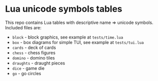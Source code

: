 Lua unicode symbols tables
==========================

This repo contains Lua tables with descriptive name => unicode symbols.
Included files are:

* `block` - block graphics, see example at `tests/time.lua`
* `box` - box diagrams for simple TUI, see example at `tests/tui.lua`
* `cards` - deck of cards
* `chess` - chess figures
* `domino` - domino tiles
* `draughts` - draught pieces
* `dice` - game die
* `go` - go circles
